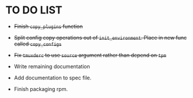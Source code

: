 TO DO LIST
==========

* ~~Finish `copy_plugins` function~~

* ~~Split config copy operations out of `init_environment`. Place in new func called `copy_configs`~~

* ~~Fix `tmuxderc` to use `source` argument rather than depend on `tpm`~~

* Write remaining documentation

* Add documentation to spec file.

* Finish packaging rpm.

